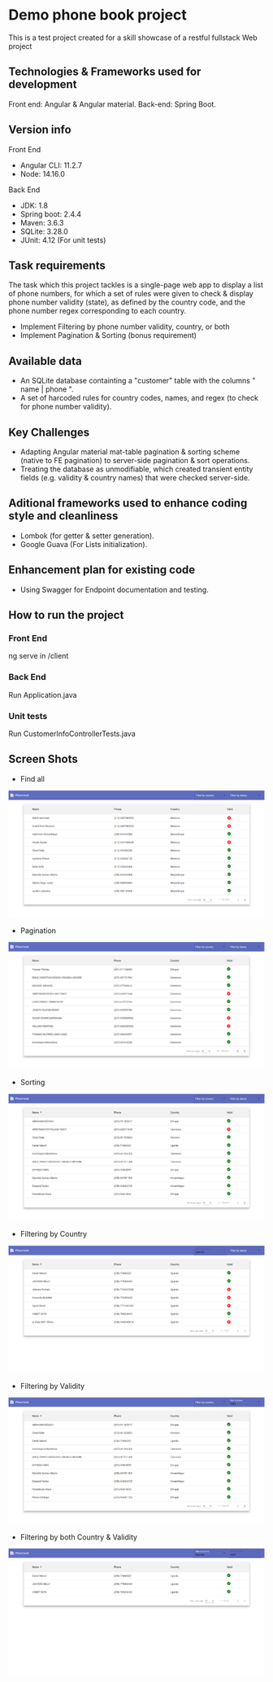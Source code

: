# Demo phone book project

This is a test project created for a skill showcase of a restful fullstack Web project

## Technologies & Frameworks used for development

Front end: Angular & Angular material.
Back-end: Spring Boot.

## Version info

Front End
* Angular CLI: 11.2.7
* Node: 14.16.0

Back End
* JDK: 1.8
* Spring boot: 2.4.4
* Maven: 3.6.3
* SQLite: 3.28.0
* JUnit: 4.12 (For unit tests)

## Task requirements

The task which this project tackles is a single-page web app to display a list of phone numbers, for which a set of rules were given to check & display phone number validity (state), as defined by the country code, and the phone number regex corresponding to each country.

* Implement Filtering by phone number validity, country, or both
* Implement Pagination & Sorting (bonus requirement)

## Available data

* An SQLite database containting a "customer" table with the columns " name | phone ".
* A set of harcoded rules for country codes, names, and regex (to check for phone number validity).

## Key Challenges

* Adapting Angular material mat-table pagination & sorting scheme (native to FE pagination) to server-side pagination & sort operations.
* Treating the database as unmodifiable, which created transient entity fields (e.g. validity & country names) that were checked server-side.

## Aditional frameworks used to enhance coding style and cleanliness

* Lombok (for getter & setter generation).
* Google Guava (For Lists initialization).

## Enhancement plan for existing code

* Using Swagger for Endpoint documentation and testing.

## How to run the project
### Front End
ng serve in /client
### Back End
Run Application.java
### Unit tests
Run CustomerInfoControllerTests.java

## Screen Shots

* Find all

![](showcase/find_all.PNG)

* Pagination

![](showcase/pagination.PNG)

* Sorting

![](showcase/sorting.PNG)

* Filtering by Country

![](showcase/country_filter.PNG)

* Filtering by Validity

![](showcase/state_filter.PNG)

* Filtering by both Country & Validity

![](showcase/country_state_filter.PNG)
